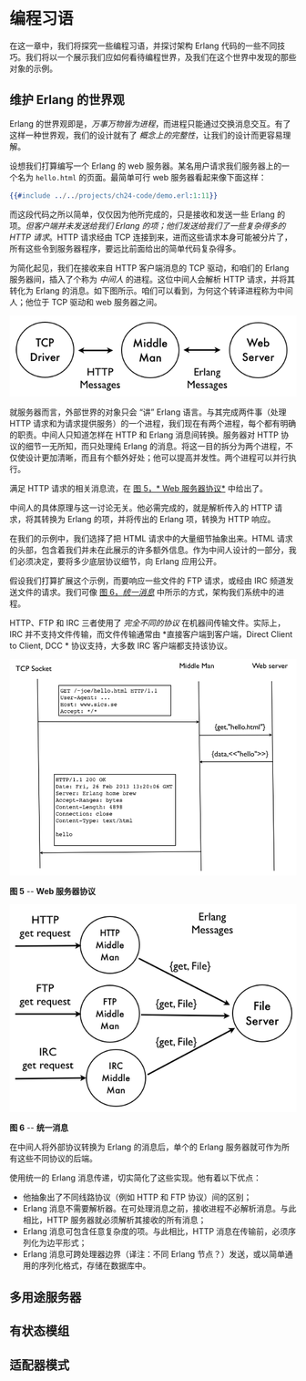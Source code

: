 # 编程习语

在这一章中，我们将探究一些编程习语，并探讨架构 Erlang 代码的一些不同技巧。我们将以一个展示我们应如何看待编程世界，及我们在这个世界中发现的那些对象的示例。


## 维护 Erlang 的世界观


Erlang 的世界观即是，*万事万物皆为进程*，而进程只能通过交换消息交互。有了这样一种世界观，我们的设计就有了 *概念上的完整性*，让我们的设计而更容易理解。


设想我们打算编写一个 Erlang 的 web 服务器。某名用户请求我们服务器上的一个名为 `hello.html` 的页面。最简单可行 web 服务器看起来像下面这样：


```erlang
{{#include ../../projects/ch24-code/demo.erl:1:11}}
```

而这段代码之所以简单，仅仅因为他所完成的，只是接收和发送一些 Erlang 的项。*但客户端并未发送给我们 Erlang 的项；他们发送给我们了一些复杂得多的 HTTP 请求*。HTTP 请求经由 TCP 连接到来，进而这些请求本身可能被分片了，所有这些令到服务器程序，要远比前面给出的简单代码复杂得多。

为简化起见，我们在接收来自 HTTP 客户端消息的 TCP 驱动，和咱们的 Erlang 服务器间，插入了个称为 *中间人* 的进程。这位中间人会解析 HTTP 请求，并将其转化为 Erlang 的消息。如下图所示。咱们可以看到，为何这个转译进程称为中间人；他位于 TCP 驱动和 web 服务器之间。


![中间人进程](../images/middle_man.png)


就服务器而言，外部世界的对象只会 “讲” Erlang 语言。与其完成两件事（处理 HTTP 请求和为请求提供服务）的一个进程，我们现在有两个进程，每个都有明确的职责。中间人只知道怎样在 HTTP 和 Erlang 消息间转换。服务器对 HTTP 协议的细节一无所知，而只处理纯 Erlang 的消息。将这一目的拆分为两个进程，不仅使设计更加清晰，而且有个额外好处；他可以提高并发性。两个进程可以并行执行。

满足 HTTP 请求的相关消息流，在 [图 5，* Web 服务器协议*](#fig-5) 中给出了。


中间人的具体原理与这一讨论无关。他必需完成的，就是解析传入的 HTTP 请求，将其转换为 Erlang 的项，并将传出的 Erlang 项，转换为 HTTP 响应。


在我们的示例中，我们选择了把 HTML 请求中的大量细节抽象出来。HTML 请求的头部，包含着我们并未在此展示的许多额外信息。作为中间人设计的一部分，我们必须决定，要将多少底层协议细节，向 Erlang 应用公开。


假设我们打算扩展这个示例，而要响应一些文件的 FTP 请求，或经由 IRC 频道发送文件的请求。我们可像 [图 6，*统一消息*](#fig-6) 中所示的方式，架构我们系统中的进程。


HTTP、FTP 和 IRC 三者使用了 *完全不同的协议* 在机器间传输文件。实际上，IRC 并不支持文件传输，而文件传输通常由 *直接客户端到客户端，Direct Client to Client, DCC * 协议支持，大多数 IRC 客户端都支持该协议。


![Web 服务器协议](../images/web_server_protocol.png)

<a name="fig-5"></a>
**图 5** -- **Web 服务器协议**


![统一消息](../images/unified_messages.png)

<a name="fig-6"></a>
**图 6** -- **统一消息**

在中间人将外部协议转换为 Erlang 的消息后，单个的 Erlang 服务器就可作为所有这些不同协议的后端。


使用统一的 Erlang 消息传递，切实简化了这些实现。他有着以下优点：

- 他抽象出了不同线路协议（例如 HTTP 和 FTP 协议）间的区别；
- Erlang 消息不需要解析器。在可处理消息之前，接收进程不必解析消息。与此相比，HTTP 服务器就必须解析其接收的所有消息；
- Erlang 消息可包含任意复杂度的项。与此相比，HTTP 消息在传输前，必须序列化为边平形式；
- Erlang 消息可跨处理器边界（译注：不同 Erlang 节点？）发送，或以简单通用的序列化格式，存储在数据库中。


## 多用途服务器





## 有状态模组

## 适配器模式
